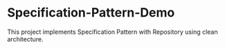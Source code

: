 # Specification-Pattern-Demo
This project implements Specification Pattern with Repository using clean architecture.
